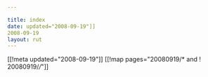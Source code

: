 ```yaml
---

title: index
date: updated="2008-09-19"]]
2008-09-19
layout: rut
---
```


[[!meta updated="2008-09-19"]]
[[!map pages="20080919/* and ! 20080919/*/*"]]
